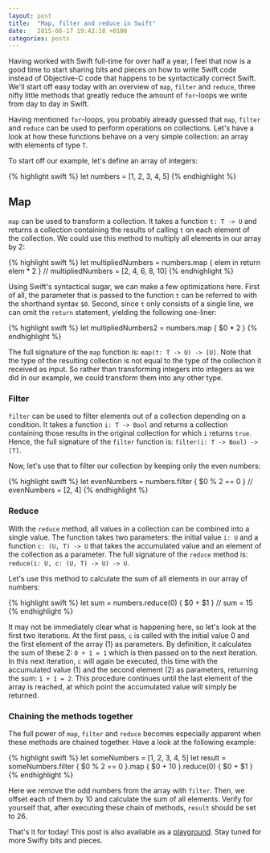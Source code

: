 ```yaml
---
layout: post
title:  "Map, filter and reduce in Swift"
date:   2015-06-17 19:42:18 +0100
categories: posts
---
```


Having worked with Swift full-time for over half a year, I feel that now is a good time to start sharing bits and pieces on how to write Swift code instead of Objective-C code that happens to be syntactically correct Swift. We'll start off easy today with an overview of `map`, `filter` and `reduce`, three nifty little methods that greatly reduce the amount of `for`-loops we write from day to day in Swift.

Having mentioned `for`-loops, you probably already guessed that `map`, `filter` and `reduce` can be used to perform operations on collections. Let's have a look at how these functions behave on a very simple collection: an array with elements of type `T`.

To start off our example, let's define an array of integers:

{% highlight swift %}
let numbers = [1, 2, 3, 4, 5]
{% endhighlight %}

## Map

`map` can be used to transform a collection. It takes a function `t: T -> U` and returns a collection containing the results of calling `t` on each element of the collection. We could use this method to multiply all elements in our array by 2:

{% highlight swift %}
let multipliedNumbers = numbers.map { elem in
  return elem * 2
}
// multipliedNumbers = [2, 4, 6, 8, 10]
{% endhighlight %}

Using Swift's syntactical sugar, we can make a few optimizations here. First of all, the parameter that is passed to the function `t` can be referred to with the shorthand syntax `$0`. Second, since `t` only consists of a single line, we can omit the `return` statement, yielding the following one-liner:

{% highlight swift %}
let multipliedNumbers2 = numbers.map { $0 * 2 }
{% endhighlight %}

The full signature of the `map` function is: `map(t: T -> U) -> [U]`. Note that the type of the resulting collection is not equal to the type of the collection it received as input. So rather than transforming integers into integers as we did in our example, we could transform them into any other type.

### Filter

`filter` can be used to filter elements out of a collection depending on a condition. It takes a function `i: T -> Bool` and returns a collection containing those results in the original collection for which `i` returns `true`. Hence, the full signature of the `filter` function is: `filter(i: T -> Bool) -> [T]`.

Now, let's use that to filter our collection by keeping only the even numbers:

{% highlight swift %}
let evenNumbers = numbers.filter { $0 % 2 == 0 }
// evenNumbers = [2, 4]
{% endhighlight %}

### Reduce

With the `reduce` method, all values in a collection can be combined into a single value. The function takes two parameters: the initial value `i: U` and a function `c: (U, T) -> U` that takes the accumulated value and an element of the collection as a parameter. The full signature of the `reduce` method is: `reduce(i: U, c: (U, T) -> U) -> U`.

Let's use this method to calculate the sum of all elements in our array of numbers:

{% highlight swift %}
let sum = numbers.reduce(0) { $0 + $1 }
// sum = 15
{% endhighlight %}

It may not be immediately clear what is happening here, so let's look at the first two iterations. At the first pass, `c` is called with the initial value 0 and the first element of the array (1) as parameters. By definition, it calculates the sum of these 2: `0 + 1 = 1` which is then passed on to the next iteration. In this next iteration, `c` will again be executed, this time with the accumulated value (1) and the second element (2) as parameters, returning the sum: `1 + 1 = 2`. This procedure continues until the last element of the array is reached, at which point the accumulated value will simply be returned.

### Chaining the methods together

The full power of `map`, `filter` and `reduce` becomes especially apparent when these methods are chained together. Have a look at the following example:

{% highlight swift %}
let someNumbers = [1, 2, 3, 4, 5]
let result = someNumbers.filter {
  $0 % 2 == 0
}.map {
  $0 + 10
}.reduce(0) {
  $0 + $1
}
{% endhighlight %}

Here we remove the odd numbers from the array with `filter`. Then, we offset each of them  by 10 and calculate the sum of all elements. Verify for yourself that, after executing these chain of methods, `result` should be set to 26.

That's it for today! This post is also available as a [playground](/uploads/2015/map-filter-reduce.playground.zip). Stay tuned for more Swifty bits and pieces.
